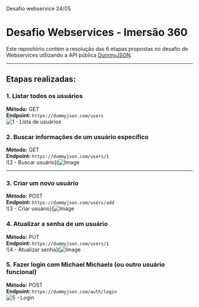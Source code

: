 Desafio webservice 24/05
# Desafio Webservices - Imersão 360

Este repositório contém a resolução das 6 etapas propostas no desafio de Webservices utilizando a API pública [DummyJSON](https://dummyjson.com/docs).

---

## Etapas realizadas:

### 1. Listar todos os usuários
**Método:** GET  
**Endpoint:** `https://dummyjson.com/users`  
![1 - Lista de usuários](https://github.com/user-attachments/assets/d4cd5510-7eab-4c35-9cb7-9eb22e029c51)

### 2. Buscar informações de um usuário específico
**Método:** GET  
**Endpoint:** `https://dummyjson.com/users/1`  
![2 - Buscar usuário](![Image](https://github.com/user-attachments/assets/ffbba638-9ed6-48bb-9471-a40626050915)

---

### 3. Criar um novo usuário
**Método:** POST  
**Endpoint:** `https://dummyjson.com/users/add`  
![3 - Criar usuário](![Image](https://github.com/user-attachments/assets/cca0e3aa-eaa5-4252-b911-8dd5367e763e)

### 4. Atualizar a senha de um usuário
**Método:** PUT  
**Endpoint:** `https://dummyjson.com/users/1`  
![4 - Atualizar senha](![Image](https://github.com/user-attachments/assets/a19e88b5-6b2f-4f38-b81c-2479de7616af)

### 5. Fazer login com Michael Michaels (ou outro usuário funcional)
**Método:** POST  
**Endpoint:** `https://dummyjson.com/auth/login`  
![5 - Login]()
